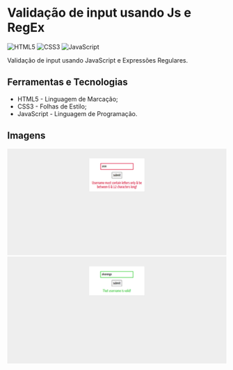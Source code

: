 # Validação de input usando Js e RegEx

![HTML5](https://img.shields.io/badge/html5-%23E34F26.svg?style=for-the-badge&logo=html5&logoColor=white) ![CSS3](https://img.shields.io/badge/css3-%231572B6.svg?style=for-the-badge&logo=css3&logoColor=white) ![JavaScript](https://img.shields.io/badge/javascript-%23323330.svg?style=for-the-badge&logo=javascript&logoColor=%23F7DF1E)

Validação de input usando JavaScript e Expressões Regulares.

## Ferramentas e Tecnologias

- HTML5 - Linguagem de Marcação;
- CSS3 - Folhas de Estilo;
- JavaScript - Linguagem de Programação.

## Imagens

<div align="center">
  <img width="800" alt="Imagem do Projeto" src="./_form-validation-1.PNG">
  <img width="800" alt="Imagem do Projeto" src="./_form-validation-2.PNG">
</div>

